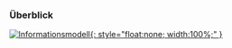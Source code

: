 ### Überblick

[![Informationsmodell](onco_merged.svg){: style="float:none; width:100%;" }](onco_merged.svg)
